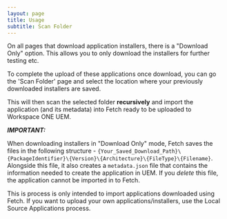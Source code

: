 ```yaml
---
layout: page
title: Usage
subtitle: Scan Folder
---
```


On all pages that download application installers, there is a "Download Only" option. This allows you to only download the installers for further testing etc.

To complete the upload of these applications once download, you can go the 'Scan Folder' page and select the location where your previously downloaded installers are saved.

This will then scan the selected folder **recursively** and import the application (and its metadata) into Fetch ready to be uploaded to Workspace ONE UEM.

**_IMPORTANT:_**

When downloading installers in "Download Only" mode, Fetch saves the files in the following structure - `{Your_Saved_Download_Path}\{PackageIdentifier}\{Version}\{Architecture}\{FileType}\{Filename}`. Alongside this file, it also creates a `metadata.json` file that contains the information needed to create the application in UEM. If you _delete_ this file, the application cannot be imported in to Fetch.

This is process is only intended to import applications downloaded using Fetch. If you want to upload your own applications/installers, use the Local Source Applications process.

